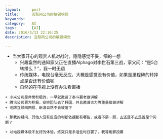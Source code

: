 ```yaml
---
layout:     post
title:      互联网公司的敏锐嗅觉
keywords:
category:   AI
tags:		[AI]
date: 2016/3/13 22:16:25
description: 互联网公司的敏锐嗅觉

---
```

  - 当大家开心的观赏人机对战时，隐隐感觉不妥，细的一想
    + 兴趣盎然的通知家父正在直播Alphago对李世石第三战，家父问：“是5台转播么？”，我一时无语
    + 传统媒体，电视台毫无反应，大概是感觉没有价值，如果是里程碑的转择点是否还有价值呢
    + 自然的在电视上没有办法看直播
<!--more-->
    + 小米公司是非常积极的，一早就邀请了泰斗聂老做讲解
    + 腾讯公司更为积极，安排团队去了韩国，并且邀请古力等重量级做讲解
    + 老牌互联网网易、新浪自然不会被落下

    + 那我的疑问，其他人没有反应的判断依据都有哪些，或者不屑一顾，去还是不去是否是个问题？

    + 以电视媒体极不友好的体验，终究只是多活些时日罢了，我等用脚投票
